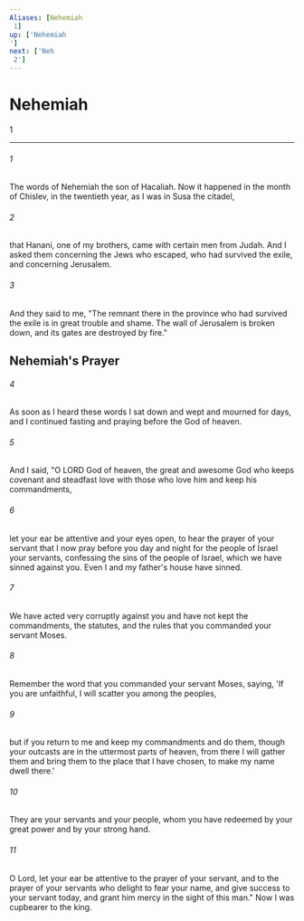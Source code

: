```yaml
---
Aliases: [Nehemiah 1]
up: ['Nehemiah']
next: ['Neh 2']
---
```

# Nehemiah 1

***
 

###### 1 
The words of Nehemiah the son of Hacaliah. Now it happened in the month of Chislev, in the twentieth year, as I was in Susa the citadel,  

###### 2 
that Hanani, one of my brothers, came with certain men from Judah. And I asked them concerning the Jews who escaped, who had survived the exile, and concerning Jerusalem.  

###### 3 
And they said to me, "The remnant there in the province who had survived the exile is in great trouble and shame. The wall of Jerusalem is broken down, and its gates are destroyed by fire."  ## Nehemiah's Prayer  

###### 4 
As soon as I heard these words I sat down and wept and mourned for days, and I continued fasting and praying before the God of heaven.  

###### 5 
And I said, "O LORD God of heaven, the great and awesome God who keeps covenant and steadfast love with those who love him and keep his commandments,  

###### 6 
let your ear be attentive and your eyes open, to hear the prayer of your servant that I now pray before you day and night for the people of Israel your servants, confessing the sins of the people of Israel, which we have sinned against you. Even I and my father's house have sinned.  

###### 7 
We have acted very corruptly against you and have not kept the commandments, the statutes, and the rules that you commanded your servant Moses.  

###### 8 
Remember the word that you commanded your servant Moses, saying, 'If you are unfaithful, I will scatter you among the peoples,  

###### 9 
but if you return to me and keep my commandments and do them, though your outcasts are in the uttermost parts of heaven, from there I will gather them and bring them to the place that I have chosen, to make my name dwell there.'  

###### 10 
They are your servants and your people, whom you have redeemed by your great power and by your strong hand.  

###### 11 
O Lord, let your ear be attentive to the prayer of your servant, and to the prayer of your servants who delight to fear your name, and give success to your servant today, and grant him mercy in the sight of this man." Now I was cupbearer to the king.
